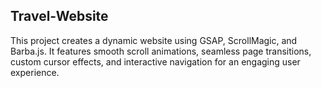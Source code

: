 ## Travel-Website
This project creates a dynamic website using GSAP, ScrollMagic, and Barba.js. It features smooth scroll animations, seamless page transitions, custom cursor effects, and interactive navigation for an engaging user experience.
